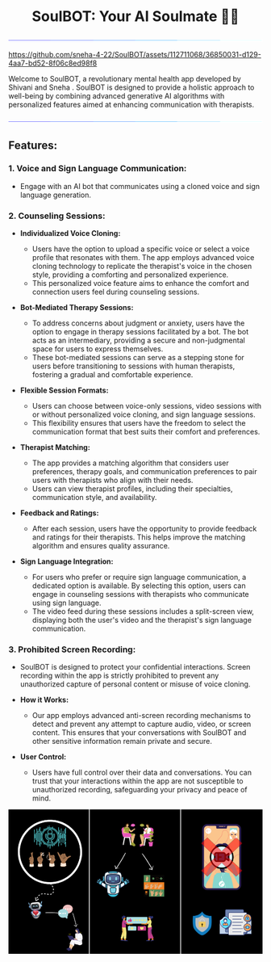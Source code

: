 
<h1 align="center">SoulBOT: Your AI Soulmate 🤖🧠</h1>
<img  src="./borderseperator.gif">

https://github.com/sneha-4-22/SoulBOT/assets/112711068/36850031-d129-4aa7-bd52-8f06c8ed98f8

Welcome to SoulBOT, a revolutionary mental health app developed by  Shivani and Sneha . SoulBOT is designed to provide a holistic approach to well-being by combining advanced generative AI algorithms with personalized features aimed at enhancing communication with therapists.

<img  src="./borderseperator.gif">

## Features:

### 1. **Voice and Sign Language Communication:**
   - Engage with an AI bot that communicates using a cloned voice and sign language generation.

### 2. **Counseling Sessions:**
   - **Individualized Voice Cloning:**
     - Users have the option to upload a specific voice or select a voice profile that resonates with them. The app employs advanced voice cloning technology to replicate the therapist's voice in the chosen style, providing a comforting and personalized experience.
     - This personalized voice feature aims to enhance the comfort and connection users feel during counseling sessions.

   - **Bot-Mediated Therapy Sessions:**
     - To address concerns about judgment or anxiety, users have the option to engage in therapy sessions facilitated by a bot. The bot acts as an intermediary, providing a secure and non-judgmental space for users to express themselves.
     - These bot-mediated sessions can serve as a stepping stone for users before transitioning to sessions with human therapists, fostering a gradual and comfortable experience.

   - **Flexible Session Formats:**
     - Users can choose between voice-only sessions, video sessions with or without personalized voice cloning, and sign language sessions.
     - This flexibility ensures that users have the freedom to select the communication format that best suits their comfort and preferences.

   - **Therapist Matching:**
     - The app provides a matching algorithm that considers user preferences, therapy goals, and communication preferences to pair users with therapists who align with their needs.
     - Users can view therapist profiles, including their specialties, communication style, and availability.
    
   - **Feedback and Ratings:**
     - After each session, users have the opportunity to provide feedback and ratings for their therapists. This helps improve the matching algorithm and ensures quality assurance.

   - **Sign Language Integration:**
     - For users who prefer or require sign language communication, a dedicated option is available. By selecting this option, users can engage in counseling sessions with therapists who communicate using sign language.
     - The video feed during these sessions includes a split-screen view, displaying both the user's video and the therapist's sign language communication.

### 3. **Prohibited Screen Recording:**
   - SoulBOT is designed to protect your confidential interactions. Screen recording within the app is strictly prohibited to prevent any unauthorized capture of personal content or misuse of voice cloning.

   - **How it Works:**
     - Our app employs advanced anti-screen recording mechanisms to detect and prevent any attempt to capture audio, video, or screen content. This ensures that your conversations with SoulBOT and other sensitive 
       information remain private and secure.

   - **User Control:**
     - Users have full control over their data and conversations. You can trust that your interactions within the app are not susceptible to unauthorized recording, safeguarding your privacy and peace of mind.

 <img src="https://github.com/Shivani-Sharma-23/SoulBOT/blob/main/SoulBOT.png">
  
